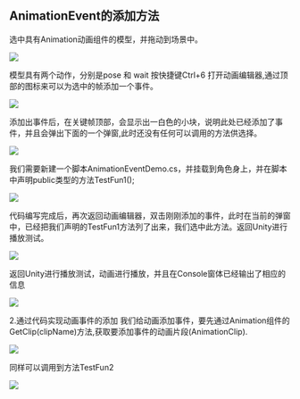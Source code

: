 ## AnimationEvent的添加方法

选中具有Animation动画组件的模型，并拖动到场景中。

![](https://nts.newbieol.com/static/k25/02_%E6%B8%B8%E6%88%8F%E5%BC%95%E6%93%8E%E6%A0%B8%E5%BF%83/13_%E5%8A%A8%E7%94%BB%E7%B3%BB%E7%BB%9F_Animation%E4%BA%8B%E4%BB%B6/images/6eec9eb5-700e-4901-9a8c-fecf0c967dce.png)

模型具有两个动作，分别是pose 和 wait
按快捷键Ctrl+6 打开动画编辑器,通过顶部的图标来可以为选中的帧添加一个事件。

![](https://nts.newbieol.com/static/k25/02_%E6%B8%B8%E6%88%8F%E5%BC%95%E6%93%8E%E6%A0%B8%E5%BF%83/13_%E5%8A%A8%E7%94%BB%E7%B3%BB%E7%BB%9F_Animation%E4%BA%8B%E4%BB%B6/images/96b24b2b-c2c7-413c-9430-a194ef8fee2a.png)

添加出事件后，在关键帧顶部，会显示出一白色的小块，说明此处已经添加了事件，并且会弹出下面的一个弹窗,此时还没有任何可以调用的方法供选择。

![](https://nts.newbieol.com/static/k25/02_%E6%B8%B8%E6%88%8F%E5%BC%95%E6%93%8E%E6%A0%B8%E5%BF%83/13_%E5%8A%A8%E7%94%BB%E7%B3%BB%E7%BB%9F_Animation%E4%BA%8B%E4%BB%B6/images/037cb752-94f5-4e5a-90ca-f969a845be37.png)

我们需要新建一个脚本AnimationEventDemo.cs，并挂载到角色身上，并在脚本中声明public类型的方法TestFun1();

![](https://nts.newbieol.com/static/k25/02_%E6%B8%B8%E6%88%8F%E5%BC%95%E6%93%8E%E6%A0%B8%E5%BF%83/13_%E5%8A%A8%E7%94%BB%E7%B3%BB%E7%BB%9F_Animation%E4%BA%8B%E4%BB%B6/images/8c2eecff-9ecc-4c81-bc2d-df0b5daab610.png)

代码编写完成后，再次返回动画编辑器，双击刚刚添加的事件，此时在当前的弹窗中，已经把我们声明的TestFun1方法列了出来，我们选中此方法。返回Unity进行播放测试。

![](https://nts.newbieol.com/static/k25/02_%E6%B8%B8%E6%88%8F%E5%BC%95%E6%93%8E%E6%A0%B8%E5%BF%83/13_%E5%8A%A8%E7%94%BB%E7%B3%BB%E7%BB%9F_Animation%E4%BA%8B%E4%BB%B6/images/f7e43f17-7077-41f0-932d-324c84a3ca5b.png)

返回Unity进行播放测试，动画进行播放，并且在Console窗体已经输出了相应的信息

![](https://nts.newbieol.com/static/k25/02_%E6%B8%B8%E6%88%8F%E5%BC%95%E6%93%8E%E6%A0%B8%E5%BF%83/13_%E5%8A%A8%E7%94%BB%E7%B3%BB%E7%BB%9F_Animation%E4%BA%8B%E4%BB%B6/images/ceec8f5a-dbaa-4e6d-9eea-d1b7e8d919d1.png)

2.通过代码实现动画事件的添加
我们给动画添加事件，要先通过Animation组件的GetClip(clipName)方法,获取要添加事件的动画片段(AnimationClip).

![](https://nts.newbieol.com/static/k25/02_%E6%B8%B8%E6%88%8F%E5%BC%95%E6%93%8E%E6%A0%B8%E5%BF%83/13_%E5%8A%A8%E7%94%BB%E7%B3%BB%E7%BB%9F_Animation%E4%BA%8B%E4%BB%B6/images/f972e57f-3b59-4bc8-9a3e-9462ad3aeef4.png)

同样可以调用到方法TestFun2

![](https://nts.newbieol.com/static/k25/02_%E6%B8%B8%E6%88%8F%E5%BC%95%E6%93%8E%E6%A0%B8%E5%BF%83/13_%E5%8A%A8%E7%94%BB%E7%B3%BB%E7%BB%9F_Animation%E4%BA%8B%E4%BB%B6/images/186a67d9-91a5-46a0-9621-1ffd7e9c4bbd.png)

